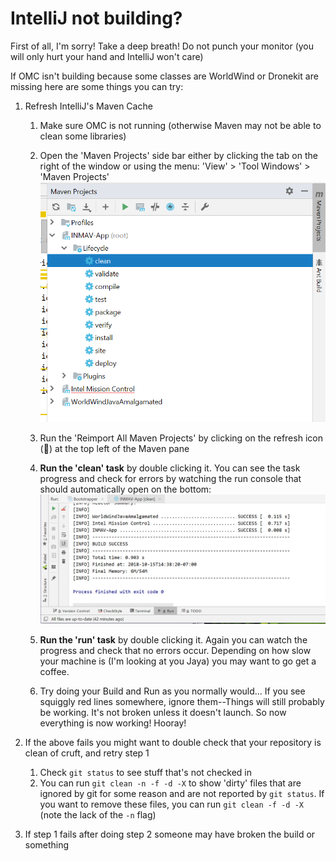 # IntelliJ not building?

First of all, I'm sorry! Take a deep breath! Do not punch your monitor (you will only hurt your hand and IntelliJ won't care) 

If OMC isn't building because some classes are WorldWind or Dronekit are missing here are some things you can try:
   
1. Refresh IntelliJ's Maven Cache 
    1. Make sure OMC is not running (otherwise Maven may not be able to clean some libraries)

    2. Open the 'Maven Projects' side bar either by clicking the tab on the right
       of the window or using the menu:
           'View' > 'Tool Windows' > 'Maven Projects'
    ![Maven Projects Sidebar](docs/MavenProjectsSidebar.PNG)

    3. Run the 'Reimport All Maven Projects' by clicking on the refresh icon (🔄) at 
    the top left of the Maven pane

    3. **Run the 'clean' task** by double clicking it. You can see the task progress and check
    for errors by watching the run console that should automatically open on the bottom:
    ![Maven Projects Sidebar](docs/MavenProgress.PNG)

    4. **Run the 'run' task** by double clicking it. Again you can watch the progress and check
    that no errors occur. Depending on how slow your machine is (I'm looking at you Jaya) you may want to go get a coffee.

    5. Try doing your Build and Run as you normally would... If you see squiggly red lines somewhere, ignore them--Things
    will still probably be working. It's not broken unless it doesn't launch. So now everything is now working! Hooray!

2. If the above fails you might want to double check that your repository is clean of cruft, and retry step 1
    1. Check `git status` to see stuff that's not checked in
    2. You can run `git clean -n -f -d -X` to show 'dirty' files that are ignored by git for some reason and are not reported by `git status`. If you want to remove these files, you can run `git clean -f -d -X` (note the lack of the `-n` flag)
   
3. If step 1 fails after doing step 2 someone may have broken the build or something
